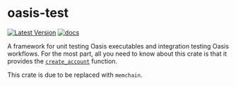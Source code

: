 # oasis-test

[![Latest Version](https://img.shields.io/crates/v/oasis-test.svg)](https://crates.io/crates/oasis-test)
[![docs](https://docs.rs/oasis-test/badge.svg)](https://docs.rs/oasis-test)

A framework for unit testing Oasis executables and integration testing Oasis workflows.
For the most part, all you need to know about this crate is that it provides the [`create_account`](https://docs.rs/oasis-test/latest/oasis-test/fn.create_account.html) function.

This crate is due to be replaced with `memchain`.
